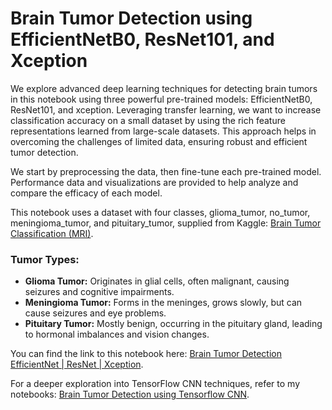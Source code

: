 # Brain Tumor Detection using EfficientNetB0, ResNet101, and Xception

We explore advanced deep learning techniques for detecting brain tumors in this notebook using three powerful pre-trained models: EfficientNetB0, ResNet101, and xception. Leveraging transfer learning, we want to increase classification accuracy on a small dataset by using the rich feature representations learned from large-scale datasets. This approach helps in overcoming the challenges of limited data, ensuring robust and efficient tumor detection.

We start by preprocessing the data, then fine-tune each pre-trained model. Performance data and visualizations are provided to help analyze and compare the efficacy of each model. 

This notebook uses a dataset with four classes, glioma_tumor, no_tumor, meningioma_tumor, and pituitary_tumor, supplied from Kaggle: [Brain Tumor Classification (MRI)](https://www.kaggle.com/datasets/sartajbhuvaji/brain-tumor-classification-mri).

### Tumor Types: 
- **Glioma Tumor:** Originates in glial cells, often malignant, causing seizures and cognitive impairments.
- **Meningioma Tumor:** Forms in the meninges, grows slowly, but can cause seizures and eye problems.
- **Pituitary Tumor:** Mostly benign, occurring in the pituitary gland, leading to hormonal imbalances and vision changes.

You can find the link to this notebook here: [Brain Tumor Detection EfficientNet | ResNet | Xception](https://www.kaggle.com/code/anitarostami/brain-tumor-detection-efficientnet-resnet-xception).

For a deeper exploration into TensorFlow CNN techniques, refer to my notebooks: [Brain Tumor Detection using Tensorflow CNN](https://www.kaggle.com/code/anitarostami/brain-tumor-detection-using-tensorflow-cnn#notebook-container).
